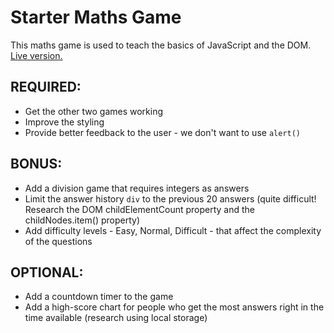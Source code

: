 # Starter Maths Game

This maths game is used to teach the basics of JavaScript and the DOM. [Live version.](https://lechien73.github.io/mathsgame-review/)

## REQUIRED:

* Get the other two games working
* Improve the styling
* Provide better feedback to the user - we don't want to use `alert()`

## BONUS:

* Add a division game that requires integers as answers
* Limit the answer history `div` to the previous 20 answers (quite difficult! Research the DOM childElementCount property and the childNodes.item() property)
* Add difficulty levels - Easy, Normal, Difficult - that affect the complexity of the questions

## OPTIONAL:
* Add a countdown timer to the game
* Add a high-score chart for people who get the most answers right in the time available (research using local storage)